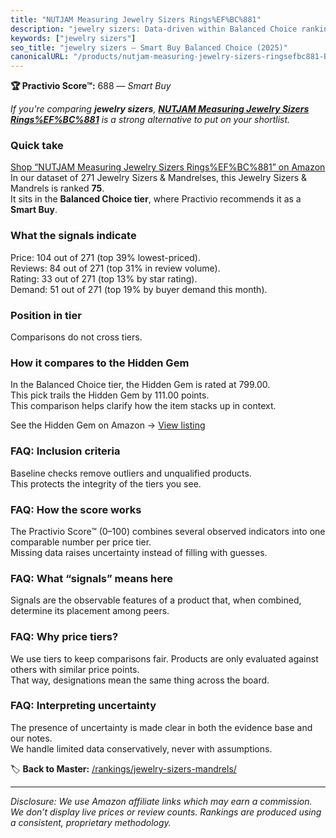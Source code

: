```yaml
---
title: "NUTJAM Measuring Jewelry Sizers Rings%EF%BC%881"
description: "jewelry sizers: Data-driven within Balanced Choice ranking using the Practivio Score™. Positioned by quality, value, demand, findability, momentum."
keywords: ["jewelry sizers"]
seo_title: "jewelry sizers — Smart Buy Balanced Choice (2025)"
canonicalURL: "/products/nutjam-measuring-jewelry-sizers-ringsefbc881-B0B3ZYRLFY/"
---
```


**🏆 Practivio Score™:** 688 — _Smart Buy_


*If you're comparing **jewelry sizers**, **[NUTJAM Measuring Jewelry Sizers Rings%EF%BC%881](https://www.amazon.com/dp/B0B3ZYRLFY?tag=practivio-20)** is a strong alternative to put on your shortlist.*
### Quick take
[Shop “NUTJAM Measuring Jewelry Sizers Rings%EF%BC%881” on Amazon](https://www.amazon.com/dp/B0B3ZYRLFY?tag=practivio-20)
In our dataset of 271 Jewelry Sizers & Mandrelses, this Jewelry Sizers & Mandrels is ranked **75**.  
It sits in the **Balanced Choice tier**, where Practivio recommends it as a **Smart Buy**.

### What the signals indicate
Price: 104 out of 271 (top 39% lowest-priced).  
Reviews: 84 out of 271 (top 31% in review volume).  
Rating: 33 out of 271 (top 13% by star rating).  
Demand: 51 out of 271 (top 19% by buyer demand this month).

### Position in tier
Comparisons do not cross tiers.

### How it compares to the Hidden Gem
In the Balanced Choice tier, the Hidden Gem is rated at 799.00.  
This pick trails the Hidden Gem by 111.00 points.  
This comparison helps clarify how the item stacks up in context.  

See the Hidden Gem on Amazon → [View listing](https://www.amazon.com/dp/B07C15P2F7?tag=practivio-20)

### FAQ: Inclusion criteria
Baseline checks remove outliers and unqualified products.  
This protects the integrity of the tiers you see.

### FAQ: How the score works
The Practivio Score™ (0–100) combines several observed indicators into one comparable number per price tier.  
Missing data raises uncertainty instead of filling with guesses.

### FAQ: What “signals” means here
Signals are the observable features of a product that, when combined, determine its placement among peers.

### FAQ: Why price tiers?
We use tiers to keep comparisons fair. Products are only evaluated against others with similar price points.  
That way, designations mean the same thing across the board.

### FAQ: Interpreting uncertainty
The presence of uncertainty is made clear in both the evidence base and our notes.  
We handle limited data conservatively, never with assumptions.


🏷️ **Back to Master:** [/rankings/jewelry-sizers-mandrels/](/rankings/jewelry-sizers-mandrels/)

---
_Disclosure: We use Amazon affiliate links which may earn a commission. We don’t display live prices or review counts. Rankings are produced using a consistent, proprietary methodology._
